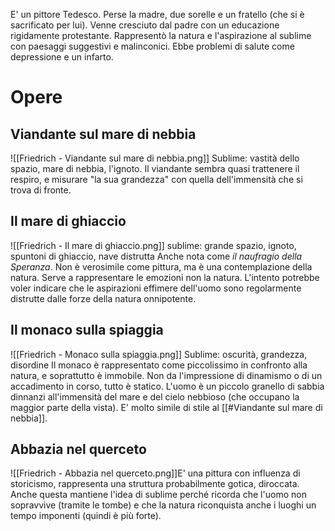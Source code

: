 E' un pittore Tedesco. Perse la madre, due sorelle e un fratello (che si è sacrificato per lui). Venne cresciuto dal padre con un educazione rigidamente protestante.
Rappresentò la natura e l'aspirazione al sublime con paesaggi suggestivi e malinconici.
Ebbe problemi di salute come depressione e un infarto.
# Opere
## Viandante sul mare di nebbia
![[Friedrich - Viandante sul mare di nebbia.png]]
Sublime: vastità dello spazio, mare di nebbia, l'ignoto.
Il viandante sembra quasi trattenere il respiro, e misurare "la sua grandezza" con quella dell'immensità che si trova di fronte.
## Il mare di ghiaccio
![[Friedrich - Il mare di ghiaccio.png]]
sublime: grande spazio, ignoto, spuntoni di ghiaccio, nave distrutta
Anche nota come *il naufragio della Speranza*.
Non è verosimile come pittura, ma è una contemplazione della natura. Serve a rappresentare le emozioni non la natura. L'intento potrebbe voler indicare che le aspirazioni effimere dell'uomo sono regolarmente distrutte dalle forze della natura onnipotente.
## Il monaco sulla spiaggia
![[Friedrich - Monaco sulla spiaggia.png]]
Sublime: oscurità, grandezza, disordine
Il monaco è rappresentato come piccolissimo in confronto alla natura, e soprattutto è immobile. Non da l'impressione di dinamismo o di un accadimento in corso, tutto è statico. L'uomo è un piccolo granello di sabbia dinnanzi all'immensità del mare e del cielo nebbioso (che occupano la maggior parte della vista).
E' molto simile di stile al [[#Viandante sul mare di nebbia]].
## Abbazia nel querceto
![[Friedrich - Abbazia nel querceto.png]]E' una pittura con influenza di storicismo, rappresenta una struttura probabilmente gotica, diroccata.
Anche questa mantiene l'idea di sublime perché ricorda che l'uomo non sopravvive (tramite le tombe) e che la natura riconquista anche i luoghi un tempo imponenti (quindi è più forte).